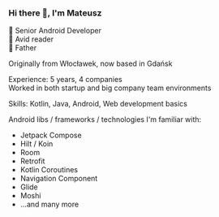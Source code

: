 ### Hi there 👋, I'm Mateusz
🏢 Senior Android Developer  
📖 Avid reader  
👶 Father

Originally from Włocławek, now based in Gdańsk

Experience: 5 years, 4 companies  
Worked in both startup and big company team environments  

Skills: Kotlin, Java, Android, Web development basics

Android libs / frameworks / technologies I'm familiar with:
* Jetpack Compose
* Hilt / Koin
* Room
* Retrofit
* Kotlin Coroutines
* Navigation Component
* Glide
* Moshi
*  ...and many more
